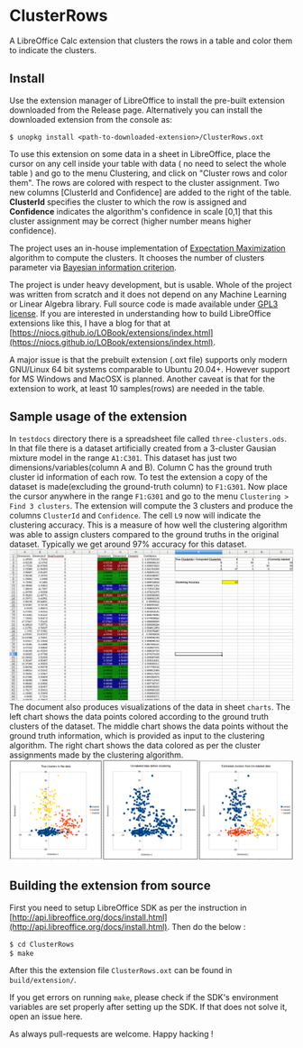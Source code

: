 # ClusterRows

A LibreOffice Calc extension that clusters the rows in a table and color them to indicate the clusters.

## Install
Use the extension manager of LibreOffice to install the pre-built extension downloaded from the Release page. Alternatively you can install the downloaded extension from the console as:
```
$ unopkg install <path-to-downloaded-extension>/ClusterRows.oxt
```

To use this extension on some data in a sheet in LibreOffice, place the cursor on any cell inside your table with data ( no need to select the whole table ) and go to the menu Clustering, and click on "Cluster rows and color them". The rows are colored with respect to the cluster assignment. Two new columns [ClusterId and Confidence] are added to the right of the table. **ClusterId** specifies the cluster to which the row is assigned and **Confidence** indicates the algorithm's confidence in scale [0,1] that this cluster assignment may be correct (higher number means higher confidence).

The project uses an in-house implementation of [Expectation Maximization](http://cs229.stanford.edu/notes/cs229-notes7b.pdf) algorithm to compute the clusters. It chooses the number of clusters parameter via [Bayesian information criterion](https://en.wikipedia.org/wiki/Bayesian_information_criterion).

The project is under heavy development, but is usable. Whole of the project was written from scratch and it does not depend on any Machine Learning or Linear Algebra library. Full source code is made available under [GPL3 license](https://www.gnu.org/licenses/gpl-3.0.en.html). If you are interested in understanding how to build LibreOffice extensions like this, I have a blog for that at [https://niocs.github.io/LOBook/extensions/index.html](https://niocs.github.io/LOBook/extensions/index.html).

A major issue is that the prebuilt extension (.oxt file) supports only modern GNU/Linux 64 bit systems comparable to Ubuntu 20.04+. However support for MS Windows and MacOSX is planned. Another caveat is that for the extension to work, at least 10 samples(rows) are needed in the table.

## Sample usage of the extension
In `testdocs` directory there is a spreadsheet file called `three-clusters.ods`. In that file there is a dataset artificially created from a 3-cluster Gausian mixture model in the range `A1:C301`.
This dataset has just two dimensions/variables(column A and B). Column C has the ground truth cluster id information of each row. To test the extension a copy of the dataset is made(excluding the ground-truth column) to `F1:G301`. Now place the cursor anywhere in the range `F1:G301` and go to the menu `Clustering > Find 3 clusters`. The extension will compute the 3 clusters and produce the columns `ClusterId` and `Confidence`. The cell `L9` now will indicate the clustering accuracy. This is a measure of how well the clustering algorithm was able to assign clusters compared to the ground truths in the original dataset. Typically we get around 97% accuracy for this dataset.
![Clustering Output](img/output.png)
The document also produces visualizations of the data in sheet `charts`. The left chart shows the data points colored according to the ground truth clusters of the dataset. The middle chart shows the data points without the ground truth information, which is provided as input to the clustering algorithm. The right chart shows the data colored as per the cluster assignments made by the clustering algorithm.
![Visualization](img/chart.png)

## Building the extension from source

First you need to setup LibreOffice SDK as per the instruction in [http://api.libreoffice.org/docs/install.html](http://api.libreoffice.org/docs/install.html).
Then do the below :

```
$ cd ClusterRows
$ make
```
After this the extension file `ClusterRows.oxt` can be found in `build/extension/`.

If you get errors on running `make`, please check if the SDK's environment variables are set properly after setting up the SDK. If that does not solve it, open an issue here.

As always pull-requests are welcome. Happy hacking !
